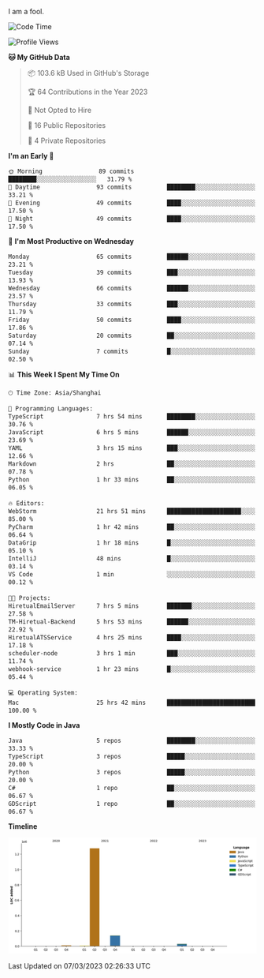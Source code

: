 I am a fool.

<!--START_SECTION:waka-->
![Code Time](http://img.shields.io/badge/Code%20Time-150%20hrs%2024%20mins-blue)

![Profile Views](http://img.shields.io/badge/Profile%20Views-23-blue)

**🐱 My GitHub Data** 

> 📦 103.6 kB Used in GitHub's Storage 
 > 
> 🏆 64 Contributions in the Year 2023
 > 
> 🚫 Not Opted to Hire
 > 
> 📜 16 Public Repositories 
 > 
> 🔑 4 Private Repositories 
 > 
**I'm an Early 🐤** 

```text
🌞 Morning                89 commits          ████████░░░░░░░░░░░░░░░░░   31.79 % 
🌆 Daytime                93 commits          ████████░░░░░░░░░░░░░░░░░   33.21 % 
🌃 Evening                49 commits          ████░░░░░░░░░░░░░░░░░░░░░   17.50 % 
🌙 Night                  49 commits          ████░░░░░░░░░░░░░░░░░░░░░   17.50 % 
```
📅 **I'm Most Productive on Wednesday** 

```text
Monday                   65 commits          ██████░░░░░░░░░░░░░░░░░░░   23.21 % 
Tuesday                  39 commits          ███░░░░░░░░░░░░░░░░░░░░░░   13.93 % 
Wednesday                66 commits          ██████░░░░░░░░░░░░░░░░░░░   23.57 % 
Thursday                 33 commits          ███░░░░░░░░░░░░░░░░░░░░░░   11.79 % 
Friday                   50 commits          ████░░░░░░░░░░░░░░░░░░░░░   17.86 % 
Saturday                 20 commits          ██░░░░░░░░░░░░░░░░░░░░░░░   07.14 % 
Sunday                   7 commits           █░░░░░░░░░░░░░░░░░░░░░░░░   02.50 % 
```


📊 **This Week I Spent My Time On** 

```text
🕑︎ Time Zone: Asia/Shanghai

💬 Programming Languages: 
TypeScript               7 hrs 54 mins       ████████░░░░░░░░░░░░░░░░░   30.76 % 
JavaScript               6 hrs 5 mins        ██████░░░░░░░░░░░░░░░░░░░   23.69 % 
YAML                     3 hrs 15 mins       ███░░░░░░░░░░░░░░░░░░░░░░   12.66 % 
Markdown                 2 hrs               ██░░░░░░░░░░░░░░░░░░░░░░░   07.78 % 
Python                   1 hr 33 mins        ██░░░░░░░░░░░░░░░░░░░░░░░   06.05 % 

🔥 Editors: 
WebStorm                 21 hrs 51 mins      █████████████████████░░░░   85.00 % 
PyCharm                  1 hr 42 mins        ██░░░░░░░░░░░░░░░░░░░░░░░   06.64 % 
DataGrip                 1 hr 18 mins        █░░░░░░░░░░░░░░░░░░░░░░░░   05.10 % 
IntelliJ                 48 mins             █░░░░░░░░░░░░░░░░░░░░░░░░   03.14 % 
VS Code                  1 min               ░░░░░░░░░░░░░░░░░░░░░░░░░   00.12 % 

🐱‍💻 Projects: 
HiretualEmailServer      7 hrs 5 mins        ███████░░░░░░░░░░░░░░░░░░   27.58 % 
TM-Hiretual-Backend      5 hrs 53 mins       ██████░░░░░░░░░░░░░░░░░░░   22.92 % 
HiretualATSService       4 hrs 25 mins       ████░░░░░░░░░░░░░░░░░░░░░   17.18 % 
scheduler-node           3 hrs 1 min         ███░░░░░░░░░░░░░░░░░░░░░░   11.74 % 
webhook-service          1 hr 23 mins        █░░░░░░░░░░░░░░░░░░░░░░░░   05.44 % 

💻 Operating System: 
Mac                      25 hrs 42 mins      █████████████████████████   100.00 % 
```

**I Mostly Code in Java** 

```text
Java                     5 repos             ████████░░░░░░░░░░░░░░░░░   33.33 % 
TypeScript               3 repos             █████░░░░░░░░░░░░░░░░░░░░   20.00 % 
Python                   3 repos             █████░░░░░░░░░░░░░░░░░░░░   20.00 % 
C#                       1 repo              ██░░░░░░░░░░░░░░░░░░░░░░░   06.67 % 
GDScript                 1 repo              ██░░░░░░░░░░░░░░░░░░░░░░░   06.67 % 
```



**Timeline**

![Lines of Code chart](https://raw.githubusercontent.com/VeejaLiu/VeejaLiu/master/assets/bar_graph.png)


 Last Updated on 07/03/2023 02:26:33 UTC
<!--END_SECTION:waka-->
